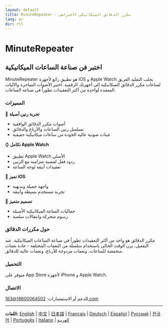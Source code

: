 ```yaml
---
layout: default
title: MinuteRepeater - مكرر الدقائق الميكانيكي الافتراضي
lang: ar
dir: rtl
---
```


# MinuteRepeater
## اختبر فن صناعة الساعات الميكانيكية

MinuteRepeater هو تطبيق رائع لأجهزة iOS و Apple Watch يجلب التقليد العريق لساعات مكرر الدقائق الميكانيكية إلى أجهزتك الرقمية. اختبر الأصوات الساحرة والآليات المعقدة لواحدة من أكثر التعقيدات تطوراً في صناعة الساعات.

### المميزات

🎵 **تجربة رنين أصيلة**
- أصوات مكرر الدقائق الواقعية
- تسلسل رنين الساعات والأرباع والدقائق
- عينات صوتية عالية الجودة من ساعات ميكانيكية حقيقية

⌚ **تكامل Apple Watch**
- تطبيق Apple Watch الأصلي
- ردود فعل لمسية متزامنة مع الرنين
- تعقيدات أنيقة لوجه الساعة

📱 **تميز iOS**
- واجهة جميلة وبديهية
- تجربة مستخدم بسيطة وأنيقة

🎨 **تصميم متميز**
- جماليات الساعة الميكانيكية الأصيلة
- رسوم متحركة وانتقالات سلسة

### حول مكررات الدقائق

مكرر الدقائق هو واحد من أكثر التعقيدات تطوراً في صناعة الساعات الميكانيكية. عند التفعيل، يرن الوقت الحالي باستخدام سلسلة من النغمات المختلفة - عادة نغمات منخفضة للساعات، ونغمات مزدوجة للأرباع، ونغمات عالية للدقائق.

### التحميل

متوفر على App Store لأجهزة iPhone و Apple Watch.

### الاتصال

للدعم أو الاستفسارات: [18600064502@163.com](mailto:18600064502@163.com)

---

**اللغات:** [English](/) | [中文](/zh) | [日本語](/ja) | [Français](/fr) | [Deutsch](/de) | [Español](/es) | [Русский](/ru) | [한국어](/ko) | [Português](/pt) | [Italiano](/it) | [العربية](/ar)